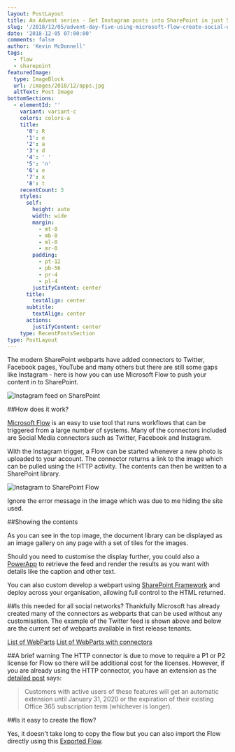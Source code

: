 ```yaml
---
layout: PostLayout
title: An Advent series - Get Instagram posts into SharePoint in just 5 mins of configuration
slug: '/2018/12/05/advent-day-five-using-microsoft-flow-create-social-network-feed-instagram'
date: '2018-12-05 07:00:00'
comments: false
author: 'Kevin McDonnell'
tags:
  - flow
  - sharepoint
featuredImage:
  type: ImageBlock
  url: /images/2018/12/apps.jpg
  altText: Post Image
bottomSections:
  - elementId: ''
    variant: variant-c
    colors: colors-a
    title:
      '0': R
      '1': e
      '2': a
      '3': d
      '4': ' '
      '5': 'n'
      '6': e
      '7': x
      '8': t
    recentCount: 3
    styles:
      self:
        height: auto
        width: wide
        margin:
          - mt-0
          - mb-0
          - ml-0
          - mr-0
        padding:
          - pt-12
          - pb-56
          - pr-4
          - pl-4
        justifyContent: center
      title:
        textAlign: center
      subtitle:
        textAlign: center
      actions:
        justifyContent: center
    type: RecentPostsSection
type: PostLayout
---
```


The modern SharePoint webparts have added connectors to Twitter, Facebook pages, YouTube and many others but there are still some gaps like Instagram - here is how you can use Microsoft Flow to push your content in to SharePoint.

![Instagram feed on SharePoint](018/12/InstagramToSharePoint.PNG)

##How does it work?

[Microsoft Flow](https://emea.flow.microsoft.com) is an easy to use tool that runs workflows that can be triggered from a large number of systems. Many of the connectors included are Social Media connectors such as Twitter, Facebook and Instagram.

With the Instagram trigger, a Flow can be started whenever a new photo is uploaded to your account. The connector returns a link to the image which can be pulled using the HTTP activity. The contents can then be written to a SharePoint library.

![Instagram to SharePoint Flow](nstagramToSharePointFlow.PNG)

Ignore the error message in the image which was due to me hiding the site used.

##Showing the contents

As you can see in the top image, the document library can be displayed as an image gallery on any page with a set of tiles for the images.

Should you need to customise the display further, you could also a [PowerApp](https://powerapps.microsoft.com/en-us/) to retrieve the feed and render the results as you want with details like the caption and other text.

You can also custom develop a webpart using [SharePoint Framework](https://docs.microsoft.com/en-us/sharepoint/dev/spfx/sharepoint-framework-overview) and deploy across your organisation, allowing full control to the HTML returned.

##Is this needed for all social networks?
Thankfully Microsoft has already created many of the connectors as webparts that can be used without any customisation. The example of the Twitter feed is shown above and below are the current set of webparts available in first release tenants.

[List of WebParts](018/12/ListOfWebParts.PNG)
[List of WebParts with connectors](/images/2018/12/ListOfWebParts2.PNG)

##A brief warning
The HTTP connector is due to move to require a P1 or P2 license for Flow so there will be additional cost for the licenses. However, if you are already using the HTTP connector, you have an extension as the [detailed post](https://techcommunity.microsoft.com/t5/Office-Retirement-Blog/Updates-to-Microsoft-Flow-and-PowerApps-for-Office-365/ba-p/289589) says:

> Customers with active users of these features will get an automatic extension until January 31, 2020 or the expiration of their existing Office 365 subscription term (whichever is longer).

##Is it easy to create the flow?

Yes, it doesn't take long to copy the flow but you can also import the Flow directly using this [Exported Flow](https://github.com/kevmcdonk/Mcd79SharePointScripts/blob/master/UploadInstagramFeedtoSharePoint.zip).

